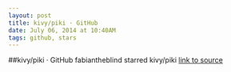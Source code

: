 ```yaml
---
layout: post
title: kivy/piki · GitHub
date: July 06, 2014 at 10:40AM
tags: github, stars
---
```

##kivy/piki · GitHub
fabiantheblind starred kivy/piki
[link to source](http://ift.tt/1rBP0rZ) 
